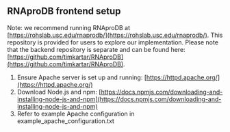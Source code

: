 ## RNAproDB frontend setup

Note: we recommend running RNAproDB at [https://rohslab.usc.edu/rnaprodb/](https://rohslab.usc.edu/rnaprodb/). This repository is provided for users to explore our implementation. Please note that the backend repository is separate and can be found here: [https://github.com/timkartar/RNAproDB](https://github.com/timkartar/RNAproDB).

1. Ensure Apache server is set up and running: [https://httpd.apache.org/](https://httpd.apache.org/)
2. Download Node.js and npm: [https://docs.npmjs.com/downloading-and-installing-node-js-and-npm](https://docs.npmjs.com/downloading-and-installing-node-js-and-npm)
3. Refer to example Apache configuration in example_apache_configuration.txt
